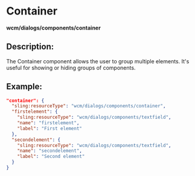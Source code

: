 # Container

**wcm/dialogs/components/container**

## Description:

The Container component allows the user to group multiple elements. It's useful for showing or hiding groups of components.

## Example:

```json
"container": {
  "sling:resourceType": "wcm/dialogs/components/container",
  "firstelement": {
    "sling:resourceType": "wcm/dialogs/components/textfield",
    "name": "firstelement",
    "label": "First element"
  },
  "secondelement": {
    "sling:resourceType": "wcm/dialogs/components/textfield",
    "name": "secondelement",
    "label": "Second element"
  }
}
```
